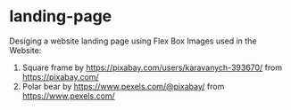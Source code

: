 # landing-page
Desiging a website landing page using Flex Box
Images used in the Website:
1. Square frame by https://pixabay.com/users/karavanych-393670/ from https://pixabay.com/
2. Polar bear by https://www.pexels.com/@pixabay/ from https://www.pexels.com/

